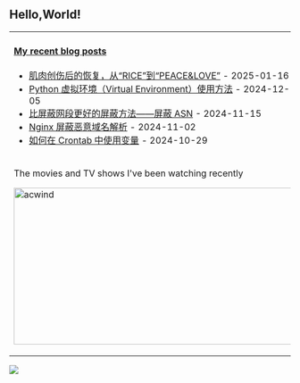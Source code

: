 ## Hello,World!

<table width="95%">
<tr>
<td valign="top"  colspan="2">

#### <a href="https://blog.animesdata.com" target="_blank">My recent blog posts</a>

<!-- blog starts -->
* <a href='https://www.cocosdarkwood.com/%E5%81%A5%E8%BA%AB/2025/01/16/peace-and-love.html' target='_blank'>肌肉创伤后的恢复，从“RICE”到“PEACE&amp;LOVE”</a> - 2025-01-16
* <a href='https://www.cocosdarkwood.com/%E8%BF%90%E7%BB%B4%E4%BA%BA%E7%94%9F/2024/12/05/python-env.html' target='_blank'>Python 虚拟环境（Virtual Environment）使用方法</a> - 2024-12-05
* <a href='https://www.cocosdarkwood.com/%E8%BF%90%E7%BB%B4%E4%BA%BA%E7%94%9F/2024/11/15/block-ip-use-asn.html' target='_blank'>比屏蔽网段更好的屏蔽方法——屏蔽 ASN</a> - 2024-11-15
* <a href='https://www.cocosdarkwood.com/%E8%BF%90%E7%BB%B4%E4%BA%BA%E7%94%9F/2024/11/02/writes-and-write-nots.html' target='_blank'>Nginx 屏蔽恶意域名解析</a> - 2024-11-02
* <a href='https://www.cocosdarkwood.com/%E4%BB%A3%E7%A0%81%E4%BA%BA%E7%94%9F/2024/10/29/A-Guide-to-Using-Variables-in-Crontab.html' target='_blank'>如何在 Crontab 中使用变量</a> - 2024-10-29
<!-- blog ends -->
</td>

</tr>

<tr>
    <td colspan="2">
        <p>The movies and TV shows I've been watching recently</p>
        <p>
            <a target="_blank" href="https://trakt.tv/users/acwind">
                <img width="500" height="281" alt="acwind" src="https://widgets.trakt.tv/users/1f712e5c320ac20984774069f2b6daa7/watched/fanart2@2x.jpg" />
            </a>
        </p>
    </td>
</tr>
  
</table>

![](https://github-readme-stats.vercel.app/api?username=acwind&theme=default&show_icons=true&hide_border=false&count_private=true)
